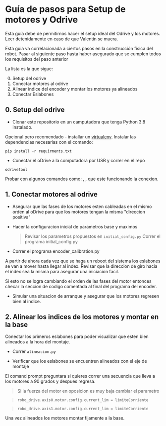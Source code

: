 # Guía de pasos para Setup de motores y Odrive

Esta guía debe de permitirnos hacer el setup ideal del Odrive y los motores. Leer detenidamente en caso de que Valentin se muera.

Esta guia va correlacionada a ciertos pasos en la construcción fisica del robot. Pasar al siguiente paso hasta haber asegurado que se cumplen todos los requisitos del paso anterior

La lista es la que sigue:

0. Setup del odrive
1. Conectar motores al odrive
2. Alinear indice del encoder y montar los motores ya alineados
3. Conectar Eslabones


## 0. Setup del odrive

- Clonar este repositorio en un camputadora que tenga Python 3.8 instalado.

Opcional pero recomendado - installar un [virtualenv](https://mothergeo-py.readthedocs.io/en/latest/development/how-to/venv-win.html).
Instalar las dependencias necesarias con el comando:

`pip install -r requirments.txt`

- Conectar el oDrive a la computadora por USB y correr en el repo

`odrivetool`

Probar con algunos comandos como: <cmd1>, <cmd2>,  que este funcionando la conexion.


## 1. Conectar motores al odrive

- Asegurar que las fases de los motores esten cableadas en el mismo orden al oDrive para que los motores tengan la misma "direccion positiva"

- Hacer la configuracion inicial de parametros base y maximos

  >Revisar los parametros propuestos en `initial_config.py`
  >Correr el programa initial_config.py

- Correr el programa encoder_calibration.py

A partir de ahora cada vez que se haga un reboot del sistema los eslabones se van a mover hasta llegar al index. Revisar que la direccion de giro hacia el index sea la misma para asegurar una iniciacion facil.

Si esto no se logra cambiando el orden de las fases del motor entonces checar la seccion de codigo comentada al final del programa del encoder.

- Simular una situacion de arranque y asegurar que los motores regresen bien al indice.

## 2. Alinear los indices de los motores y montar en la base

Conectar los primeros eslabones para poder visualizar que esten bien alineados a la hora del montaje.

- Correr `alineacion.py`

- Verificar que los eslabones se encuentren alineados con el eje de montaje

El comand prompt preguntara si quieres correr una secuencia que lleva a los motores a 90 grados y despues regresa.

>Si la fuerza del motor en oposicion es muy baja cambiar el parametro

>`robo_drive.axis0.motor.config.current_lim = limiteCorriente`

>`robo_drive.axis1.motor.config.current_lim = limiteCorriente`

 Una vez alineados los motores montar fijamente a la base. 
